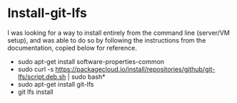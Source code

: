 # Install-git-lfs

I was looking for a way to install entirely from the command line (server/VM setup), and was able to do so by following the instructions from the documentation, copied below for reference.

* sudo apt-get install software-properties-common
* sudo curl -s https://packagecloud.io/install/repositories/github/git-lfs/script.deb.sh | sudo bash*
* sudo apt-get install git-lfs
* git lfs install
